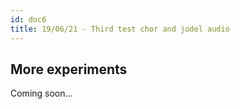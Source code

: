 ```yaml
---
id: doc6
title: 19/06/21 - Third test chor and jodel audio
---
```


## More experiments

Coming soon...
